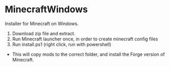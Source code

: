 # MinecraftWindows
Installer for Minecraft on Windows. 

1. Download zip file and extract.
2. Run Minecraft launcher once, in order to create minecraft config files
3. Run install.ps1 (right click, run with powershell)
  - This will copy mods to the correct folder, and install the Forge version of Minecraft.
